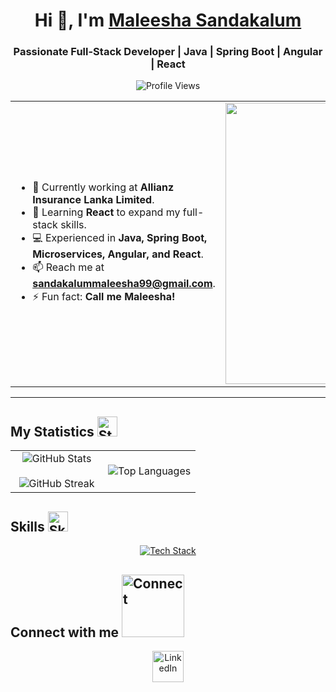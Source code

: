 <h1 align="center">Hi 👋, I'm <a href="#" target="blank">Maleesha Sandakalum</a></h1>
<h3 align="center"><strong>Passionate Full-Stack Developer</strong> | Java | Spring Boot | Angular | React</h3>

<p align="center">
  <img src="https://komarev.com/ghpvc/?username=Maleesha123-hub&label=Profile%20views&color=0e75b6&style=flat" alt="Profile Views" />
</p>

<table align="center">
  <tr border="none">
    <td width="50%" align="left">
      <ul>
        <li>🔭 Currently working at <strong>Allianz Insurance Lanka Limited</strong>.</li>
        <li>🌱 Learning <strong>React</strong> to expand my full-stack skills.</li>
        <li>💻 Experienced in <strong>Java, Spring Boot, Microservices, Angular, and React</strong>.</li>
        <li>📫 Reach me at <strong><a href="mailto:sandakalummaleesha99@gmail.com">sandakalummaleesha99@gmail.com</a></strong>.</li>
        <li>⚡ Fun fact: <strong>Call me Maleesha!</strong></li>
      </ul>
    </td>
    <td width="50%" align="center">
      <img src="https://repository-images.githubusercontent.com/588181932/e36ec678-7984-4cdd-8e4c-a3932772ff8e" alt="Coding" width="450" />
    </td>
  </tr>
</table>

<hr>

<h2>My Statistics 
  <img src="https://media.giphy.com/media/OJTxHkKwcM5lfi2OnW/giphy.gif" width="32px" alt="Statistics">
</h2>

<table align="center">
  <tr border="none">
    <td width="50%" align="center">
      <img src="https://github-readme-stats.vercel.app/api?username=Maleesha123-hub&theme=dark&show_icons=true&count_private=true" alt="GitHub Stats" />
      <br><br>
      <img src="https://github-readme-streak-stats.herokuapp.com/?user=Maleesha123-hub&theme=dark&hide_border=false" alt="GitHub Streak" />
    </td>
    <td width="50%" align="center">
      <img src="https://github-readme-stats.anuraghazra1.vercel.app/api/top-langs/?username=Maleesha123-hub&theme=dark&hide_border=false&no-bg=true&no-frame=true&langs_count=10" alt="Top Languages" />
    </td>
  </tr>
</table>

<h2>Skills 
  <img src="https://media2.giphy.com/media/QssGEmpkyEOhBCb7e1/giphy.gif" width="32px" alt="Skills">
</h2>

<p align="center">
  <a href="https://skillicons.dev">
    <img src="https://skillicons.dev/icons?i=java,spring,angular,react,html,css,js,ts,postgres,mysql,mongodb,git,github,docker,redis,postman,vscode&perline=14" alt="Tech Stack" />
  </a>
</p>

<h2>Connect with me 
  <img src="https://raw.githubusercontent.com/ShahriarShafin/ShahriarShafin/main/Assets/handshake.gif" width="100px" alt="Connect">
</h2>

<p align="center">
  <a href="https://www.linkedin.com/in/maleesha-sandakalum/" target="blank">
    <img src="https://user-images.githubusercontent.com/88904952/234979284-68c11d7f-1acc-4f0c-ac78-044e1037d7b0.png" alt="LinkedIn" height="50" width="50" />
  </a>
</p>
